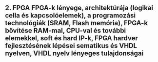 ## 2. FPGA FPGA-k lényege, architektúrája (logikai cella és kapcsolóelemek), a programozási technológiák (SRAM, Flash memória), FPGA-k bővítése RAM-mal, CPU-val és további elemekkel, soft és hard IP-k, FPGA hardver fejlesztésének lépései sematikus és VHDL nyelven, VHDL nyelv lényeges tulajdonságai
